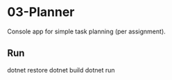 # 03-Planner
Console app for simple task planning (per assignment).
## Run
dotnet restore
dotnet build
dotnet run
